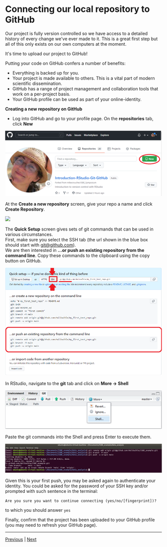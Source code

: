 # Connecting our local repository to GitHub

Our project is fully version controlled so we have access to a detailed history of every change we've ever made to it. This is a great first step but all of this only exists on our own computers at the moment.

It's time to upload our project to GitHub!

Putting your code on GitHub confers a number of benefits:

* Everything is backed up for you.
* Your project is made available to others. This is a vital part of modern scientific dissemination.
* GitHub has a range of project management and collaboration tools that work on a per-project basis.
* Your GitHub profile can be used as part of your online-identity.

**Creating a new repository on GitHub**

* Log into GitHub and go to your profile page. On the **repositories** tab, click **New**

<img src="assets/new_repo.png" width="600"> 

At the **Create a new repository** screen, give your repo a name and click **Create Repository**.

![](./assets/new_repo_name.png)

The **Quick Setup** screen gives sets of git commands that can be used in various circumstances.  
First, make sure you select the SSH tab (the url shown in the blue box should start with git@github.com).  
We are then interested in **…or push an existing repository from the command line**. Copy these commands to the clipboard using the copy button on GitHub. 

![](./assets/github_git_commands.png)

In RStudio, navigate to the **git** tab and click on **More -> Shell**

![](./assets/git_more_shell.png)

Paste the git commands into the Shell and press Enter to execute them.

![](./assets/git_origin.png)

Given this is your first push, you may be asked again to authenticate your identity. 
You could be asked for the password of your SSH key and/or prompted with such sentence in the terminal:

```
Are you sure you want to continue connecting (yes/no/[fingerprint])?
```
to which you should answer `yes`


Finally, confirm that the project has been uploaded to your GitHub profile (you may need to refresh your GitHub page).

***

[Previous](./viewing_history.md) | [Next](./updates.md)
